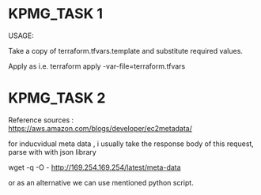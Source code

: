 # KPMG_TASK 1
USAGE:

Take a copy of terraform.tfvars.template and substitute required values.

Apply as i.e. terraform apply -var-file=terraform.tfvars


# KPMG_TASK 2
Reference sources :
https://aws.amazon.com/blogs/developer/ec2metadata/

for inducvidual meta data , i usually  take the response body of this request, parse with with json  library 

wget -q -O - http://169.254.169.254/latest/meta-data

or as an alternative we can use mentioned python script.
